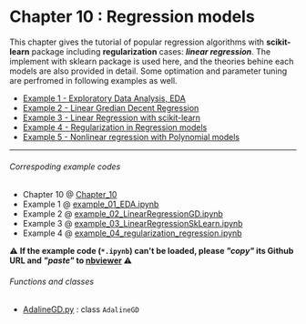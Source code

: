 # Chapter 10 : Regression models
This chapter gives the tutorial of popular regression algorithms with **scikit-learn** package including **regularization** cases: ***linear regression***. The implement with sklearn package is used here, and the theories behine each models are also provided in detail. Some optimation and parameter tuning are perfromed in following examples as well.

- [Example 1 - Exploratory Data Analysis, EDA](https://nbviewer.jupyter.org/github/juifa-tsai/workbook_MachineLearning/blob/master/Python_Machine_Learning_RS/Chapter_10/example_01_EDA.ipynb?flush_cache=true)
- [Example 2 - Linear Gredian Decent Regression](https://nbviewer.jupyter.org/github/juifa-tsai/workbook_MachineLearning/blob/master/Python_Machine_Learning_RS/Chapter_10/example_02_LinearRegressionGD.ipynb?flush_cache=true)
- [Example 3 - Linear Regression with scikit-learn](https://nbviewer.jupyter.org/github/juifa-tsai/workbook_MachineLearning/blob/master/Python_Machine_Learning_RS/Chapter_10/example_03_LinearRegressionSkLearn.ipynb?flush_cache=true)
-  [Example 4 - Regularization in Regression models](https://nbviewer.jupyter.org/github/juifa-tsai/workbook_MachineLearning/blob/master/Python_Machine_Learning_RS/Chapter_10/example_04_regularization_regression.ipynb?flush_cache=true)
-  [Example 5 - Nonlinear regression with Polynomial models](https://nbviewer.jupyter.org/github/juifa-tsai/workbook_MachineLearning/blob/master/Python_Machine_Learning_RS/Chapter_10/example_05_NonLinear_polynomial.ipynb?flush_cache=true)

---
###### Correspoding example codes
* Chapter 10 @ [Chapter_10](.)
* Example 1 @ [example_01_EDA.ipynb](example_01_EDA.ipynb)
* Example 2 @ [example_02_LinearRegressionGD.ipynb](example_02_LinearRegressionGD.ipynb)
* Example 3 @ [example_03_LinearRegressionSkLearn.ipynb](example_03_LinearRegressionSkLearn.ipynb)
* Example 4 @ [example_04_regularization_regression.ipynb](example_04_regularization_regression.ipynb)

:warning: **If the example code (`*.ipynb`) can't be loaded, please *"copy"* its Github URL and *"paste"* to [nbviewer](https://nbviewer.jupyter.org) :warning:**

###### Functions and classes
* [AdalineGD.py](AdalineGD.py) : class `AdalineGD`
